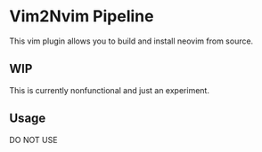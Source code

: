 # Vim2Nvim Pipeline

This vim plugin allows you to build and install neovim from source.

## WIP

This is currently nonfunctional and just an experiment.

## Usage

DO NOT USE
